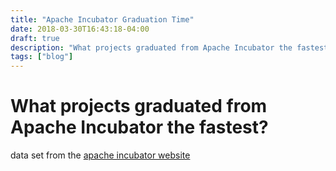 ```yaml
---
title: "Apache Incubator Graduation Time"
date: 2018-03-30T16:43:18-04:00
draft: true
description: "What projects graduated from Apache Incubator the fastest?"
tags: ["blog"]
---
```


# What projects graduated from Apache Incubator the fastest? 

data set from the [apache incubator website](http://incubator.apache.org/projects/#graduated)

